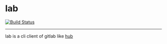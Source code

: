 # lab

[![Build Status](https://travis-ci.org/lighttiger2505/lab.svg?branch=master)](https://travis-ci.org/lighttiger2505/lab)

----

lab is a cli client of gitlab like [hub](https://github.com/github/hub)
